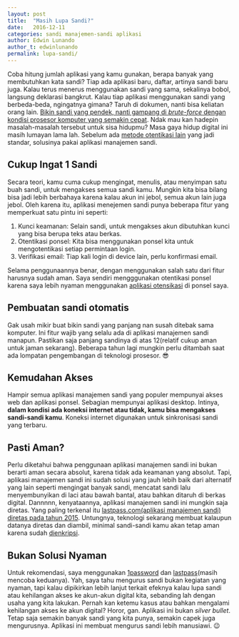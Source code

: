 ```yaml
---
layout: post
title:  "Masih Lupa Sandi?"
date:   2016-12-11
categories: sandi manajemen-sandi aplikasi
author: Edwin Lunando
author_t: edwinlunando
permalink: lupa-sandi/
---
```


Coba hitung jumlah aplikasi yang kamu gunakan, berapa banyak yang membutuhkan kata sandi? Tiap ada aplikasi baru, daftar, artinya sandi baru juga. Kalau terus menerus menggunakan sandi yang sama, sekalinya bobol, langsung deklarasi bangkrut. Kalau tiap aplikasi menggunakan sandi yang berbeda-beda, ngingatnya gimana? Taruh di dokumen, nanti bisa keliatan orang lain. [Bikin sandi yang pendek, nanti gampang di *brute-force* dengan kondisi prosesor komputer yang semakin cepat][2]. Ndak mau kan hadepin masalah-masalah tersebut untuk sisa hidupmu? Masa gaya hidup digital ini masih lumayan lama lah. Sebelum ada [metode otentikasi lain][1] yang jadi standar, solusinya pakai aplikasi manajemen sandi.

## Cukup Ingat 1 Sandi

Secara teori, kamu cuma cukup mengingat, menulis, atau menyimpan satu buah sandi, untuk mengakses semua sandi kamu. Mungkin kita bisa bilang bisa jadi lebih berbahaya karena kalau akun ini jebol, semua akun lain juga jebol. Oleh karena itu, aplikasi menejemen sandi punya beberapa fitur yang memperkuat satu pintu ini seperti:

1. Kunci keamanan: Selain sandi, untuk mengakses akun dibutuhkan kunci yang bisa berupa teks atau berkas.
2. Otentikasi ponsel: Kita bisa menggunakan ponsel kita untuk mengotentikasi setiap permintaan login.
3. Verifikasi email: Tiap kali login di device lain, perlu konfirmasi email.

Selama penggunaannya benar, dengan menggunakan salah satu dari fitur harusnya sudah aman. Saya sendiri mengggunakan otentikasi ponsel karena saya lebih nyaman menggunakan [aplikasi otensikasi][3] di ponsel saya.

## Pembuatan sandi otomatis

Gak usah mikir buat bikin sandi yang panjang nan susah ditebak sama komputer. Ini fitur wajib yang selalu ada di aplikasi manajemen sandi manapun. Pastikan saja panjang sandinya di atas 12(relatif cukup aman untuk jaman sekarang). Beberapa tahun lagi mungkin perlu ditambah saat ada lompatan pengembangan di teknologi prosesor. :sunglasses:

## Kemudahan Akses

Hampir semua aplikasi manajemen sandi yang populer mempunyai akses web dan aplikasi ponsel. Sebagian mempunyai aplikasi desktop. Intinya, **dalam kondisi ada koneksi internet atau tidak, kamu bisa mengakses sandi-sandi kamu**. Koneksi internet digunakan untuk sinkronisasi sandi yang terbaru.

## Pasti Aman?

Perlu diketahui bahwa penggunaan aplikasi manajemen sandi ini bukan berarti aman secara absolut, karena tidak ada keamanan yang absolut. Tapi, aplikasi manajemen sandi ini sudah solusi yang jauh lebih baik dari alternatif yang lain seperti mengingat banyak sandi, mencatat sandi lalu menyembunyikan di laci atau bawah bantal, atau bahkan ditaruh di berkas digital. Dannnnn, kenyataannya, aplikasi manajemen sandi ini mungkin saja diretas. Yang paling terkenal itu [lastpass.com(aplikasi manajemen sandi) diretas pada tahun 2015][4]. Untungnya, teknologi sekarang membuat kalaupun datanya diretas dan diambil, minimal sandi-sandi kamu akan tetap aman karena sudah [dienkripsi][5].

## Bukan Solusi Nyaman

Untuk rekomendasi, saya menggunakan [1password][6] dan [lastpass][7](masih mencoba keduanya). Yah, saya tahu mengurus sandi bukan kegiatan yang nyaman, tapi kalau dipikirkan lebih lanjut terkait efeknya kalau lupa sandi atau kehilangan akses ke akun-akun digital kita, sebanding lah dengan usaha yang kita lakukan. Pernah kan ketemu kasus atau bahkan mengalami kehilangan akses ke akun digital? Horor, gan. Aplikasi ini bukan *silver bullet*. Tetap saja semakin banyak sandi yang kita punya, semakin capek juga mengurusnya. Aplikasi ini membuat mengurus sandi lebih manusiawi. :wink:

[0]:    https://en.wikipedia.org/wiki/Brute-force_attack
[1]:    http://newatlas.com/three-alternatives-passwords/31695/
[2]:    https://xkcd.com/936/
[3]:    https://play.google.com/store/apps/details?id=com.google.android.apps.authenticator2&hl=en
[4]:    https://blog.lastpass.com/2015/06/lastpass-security-notice.html/
[5]:    https://en.wikipedia.org/wiki/Encryption
[6]:    https://1password.com/
[7]:    http://lastpass.com/
